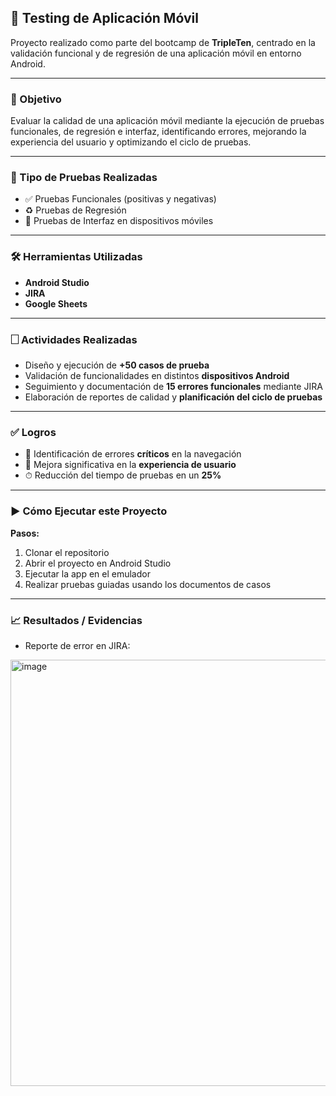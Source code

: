 ## 📱 Testing de Aplicación Móvil

Proyecto realizado como parte del bootcamp de **TripleTen**, centrado en la validación funcional y de regresión de una aplicación móvil en entorno Android.

---

### 🎯 Objetivo

Evaluar la calidad de una aplicación móvil mediante la ejecución de pruebas funcionales, de regresión e interfaz, identificando errores, mejorando la experiencia del usuario y optimizando el ciclo de pruebas.

---

### 🧪 Tipo de Pruebas Realizadas

- ✅ Pruebas Funcionales (positivas y negativas)  
- ♻️ Pruebas de Regresión  
- 📲 Pruebas de Interfaz en dispositivos móviles  

---

### 🛠 Herramientas Utilizadas

- **Android Studio** 
- **JIRA** 
- **Google Sheets** 

---

### 🗌 Actividades Realizadas

- Diseño y ejecución de **+50 casos de prueba**
- Validación de funcionalidades en distintos **dispositivos Android**
- Seguimiento y documentación de **15 errores funcionales** mediante JIRA
- Elaboración de reportes de calidad y **planificación del ciclo de pruebas**

---

### ✅ Logros

- 🐞 Identificación de errores **críticos** en la navegación
- 🚀 Mejora significativa en la **experiencia de usuario**
- ⏱ Reducción del tiempo de pruebas en un **25%**

---

### ▶️ Cómo Ejecutar este Proyecto

 **Pasos:**  
1. Clonar el repositorio  
2. Abrir el proyecto en Android Studio  
3. Ejecutar la app en el emulador  
4. Realizar pruebas guiadas usando los documentos de casos

---

### 📈 Resultados / Evidencias
- Reporte de error en JIRA:


<img width="682" alt="image" src="https://github.com/user-attachments/assets/23918d74-f063-4501-9363-fbd5ab761c39" />


